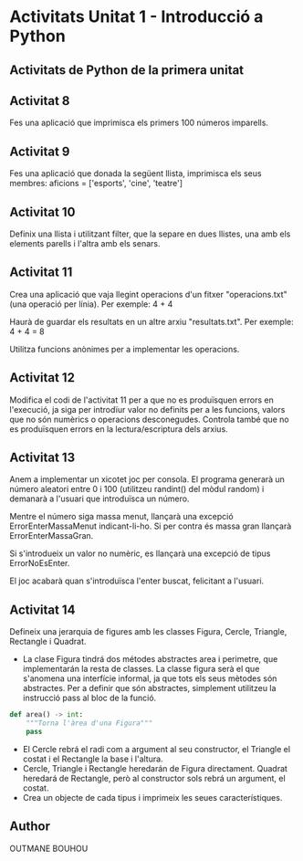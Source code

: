 # Activitats Unitat 1 - Introducció a Python
Activitats de Python de la primera unitat
---

## Activitat 8
Fes una aplicació que imprimisca els primers 100 números imparells.

## Activitat 9
Fes una aplicació que donada la següent llista, imprimisca els seus membres: aficions = ['esports', 'cine', 'teatre']

## Activitat 10
Definix una llista i utilitzant filter, que la separe en dues llistes, una amb els elements parells i l'altra amb els senars.

## Activitat 11
Crea una aplicació que vaja llegint operacions d'un fitxer "operacions.txt" (una operació per línia). Per exemple: 4 + 4

Haurà de guardar els resultats en un altre arxiu "resultats.txt". Per exemple: 4 + 4 = 8

Utilitza funcions anònimes per a implementar les operacions.

## Activitat 12
Modifica el codi de l'activitat 11 per a que no es produïsquen errors en l'execució, ja siga per introdïur valor no definits per a les funcions, valors que no són numèrics o operacions desconegudes. Controla també que no es produïsquen errors en la lectura/escriptura dels arxius.

## Activitat 13
Anem a implementar un xicotet joc per consola. El programa generarà un número aleatori entre 0 i 100 (utilitzeu randint() del mòdul random) i demanarà a l'usuari que introduïsca un número.

Mentre el número siga massa menut, llançarà una excepció ErrorEnterMassaMenut indicant-li-ho. Si per contra és massa gran llançarà ErrorEnterMassaGran.

Si s'introdueix un valor no numèric, es llançarà una excepció de tipus ErrorNoEsEnter.

El joc acabarà quan s'introduïsca l'enter buscat, felicitant a l'usuari.

## Activitat 14
Defineix una jerarquia de figures amb les classes Figura, Cercle, Triangle, Rectangle i Quadrat.

- La clase Figura tindrá dos métodes abstractes area i perimetre, que implementarán la resta de classes. La classe figura serà el que s'anomena una interfície informal, ja que tots els seus mètodes són abstractes. Per a definir que són abstractes, simplement utilitzeu la instrucció pass al bloc de la funció.

```py
def area() -> int:
    """Torna l'àrea d'una Figura"""
    pass
```

- El Cercle rebrá el radi com a argument al seu constructor, el Triangle el costat i el Rectangle la base i l'altura.
- Cercle, Triangle i Rectangle heredarán de Figura directament.
Quadrat heredará de Rectangle, però al constructor sols rebrá un argument, el costat.
- Crea un objecte de cada tipus i imprimeix les seues característiques.

## Author
OUTMANE BOUHOU